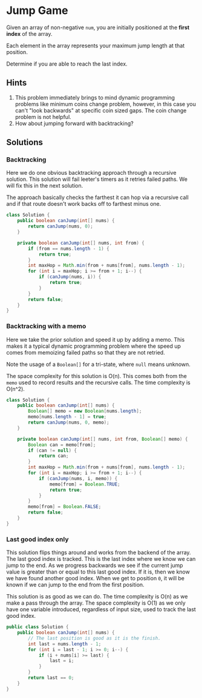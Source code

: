 # Jump Game

Given an array of non-negative `num`, you are initially positioned at the
**first index** of the array.

Each element in the array represents your maximum jump length at that position.

Determine if you are able to reach the last index.

## Hints

1. This problem immediately brings to mind dynamic programming problems like
   minimum coins change problem, however, in this case you can't
   "look backwards" at specific coin sized gaps. The coin change problem is
   not helpful.
1. How about jumping forward with backtracking?

## Solutions

### Backtracking

Here we do one obvious backtracking approach through a recursive solution.
This solution will fail leeter's timers as it retries failed paths. We will
fix this in the next solution.

The approach basically checks the farthest it can hop via a recursive call and
if that route doesn't work backs off to farthest minus one.

```java
class Solution {
    public boolean canJump(int[] nums) {
        return canJump(nums, 0);
    }

    private boolean canJump(int[] nums, int from) {
        if (from == nums.length - 1) {
            return true;
        }
        int maxHop = Math.min(from + nums[from], nums.length - 1);
        for (int i = maxHop; i >= from + 1; i--) {
            if (canJump(nums, i)) {
                return true;
            }
        }
        return false;
    }
}
```

### Backtracking with a memo

Here we take the prior solution and speed it up by adding a memo. This makes it
a typical dynamic programming problem where the speed up comes from memoizing
failed paths so that they are not retried.

Note the usage of a `Boolean[]` for a tri-state, where `null` means unknown.

The space complexity for this solution is O(n). This comes both from the `memo`
used to record results and the recursive calls. The time complexity is O(n^2).

```java
class Solution {
    public boolean canJump(int[] nums) {
        Boolean[] memo = new Boolean[nums.length];
        memo[nums.length - 1] = true;
        return canJump(nums, 0, memo);
    }

    private boolean canJump(int[] nums, int from, Boolean[] memo) {
        Boolean can = memo[from];
        if (can != null) {
            return can;
        }
        int maxHop = Math.min(from + nums[from], nums.length - 1);
        for (int i = maxHop; i >= from + 1; i--) {
            if (canJump(nums, i, memo)) {
                memo[from] = Boolean.TRUE;
                return true;
            }
        }
        memo[from] = Boolean.FALSE;
        return false;
    }
}
```

### Last good index only

This solution flips things around and works from the backend of the array.
The last good index is tracked. This is the last index where we know we
can jump to the end. As we progress backwards we see if the current jump
value is greater than or equal to this last good index. If it is, then we
know we have found another good index. When we get to position `0`, it will
be known if we can jump to the end from the first position.

This solution is as good as we can do. The time complexity is O(n) as we
make a pass through the array. The space complexity is O(1) as we only have
one variable introduced, regardless of input size, used to track the last
good index.

```java
public class Solution {
    public boolean canJump(int[] nums) {
        // The last position is good as it is the finish.
        int last = nums.length - 1;
        for (int i = last - 1; i >= 0; i--) {
            if (i + nums[i] >= last) {
                last = i;
            }
        }
        return last == 0;
    }
}
```
